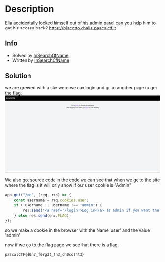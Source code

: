 # Description
Elia accidentally locked himself out of his admin panel can you help him to get his access back?
https://biscotto.challs.pascalctf.it 

## Info

- Solved by [InSearchOfName](https://github.com/InSearchOfName)
- Written by [InSearchOfName](https://github.com/InSearchOfName)

## Solution

we are greeted with a site were we can login and go to another page to get the flag.
![alt text](images/image.png)

We also got source code in the code we can see that when we go to the site where the flag is it will only show if our user cookie is "Admin"
~~~js
app.get("/me", (req, res) => {
    const username = req.cookies.user;
    if (!username || username !== "admin") {
        res.send("<a href='/login'>Log in</a> as admin if you want the flag.");
    } else res.send(env.FLAG);
});
~~~

so we make a cookie in the browser with the Name 'user' and the Value 'admin'

now if we go to the flag page we see that there is a flag.
~~~
pascalCTF{d0n7_f0rg3t_th3_ch0col4t3}
~~~